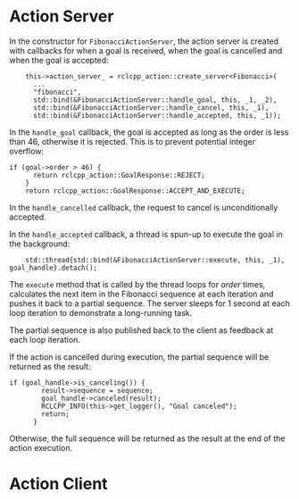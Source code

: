 # Action Server

In the constructor for `FibonacciActionServer`, the action server is created with callbacks for when a goal is received, when the goal is cancelled and when the goal is accepted:

```
    this->action_server_ = rclcpp_action::create_server<Fibonacci>(
      ...
      "fibonacci",
      std::bind(&FibonacciActionServer::handle_goal, this, _1, _2),
      std::bind(&FibonacciActionServer::handle_cancel, this, _1),
      std::bind(&FibonacciActionServer::handle_accepted, this, _1));
```

In the `handle_goal` callback, the goal is accepted as long as the order is less than 46, otherwise it is rejected. This is to prevent potential integer overflow:
```
if (goal->order > 46) {
      return rclcpp_action::GoalResponse::REJECT;
    }
    return rclcpp_action::GoalResponse::ACCEPT_AND_EXECUTE;
```

In the `handle_cancelled` callback, the request to cancel is unconditionally accepted.

In the `handle_accepted` callback, a thread is spun-up to execute the goal in the background:
```
    std::thread{std::bind(&FibonacciActionServer::execute, this, _1), goal_handle}.detach();
```

The `execute` method that is called by the thread loops for *order* times, calculates the next item in the Fibonacci sequence at each iteration and pushes it back to a partial sequence. The server sleeps for 1 second at each loop iteration to demonstrate a long-running task. 

The partial sequence is also published back to the client as feedback at each loop iteration. 

If the action is cancelled during execution, the partial sequence will be returned as the result:
```
if (goal_handle->is_canceling()) {
        result->sequence = sequence;
        goal_handle->canceled(result);
        RCLCPP_INFO(this->get_logger(), "Goal canceled");
        return;
      }
```
Otherwise, the full sequence will be returned as the result at the end of the action execution.

# Action Client 
